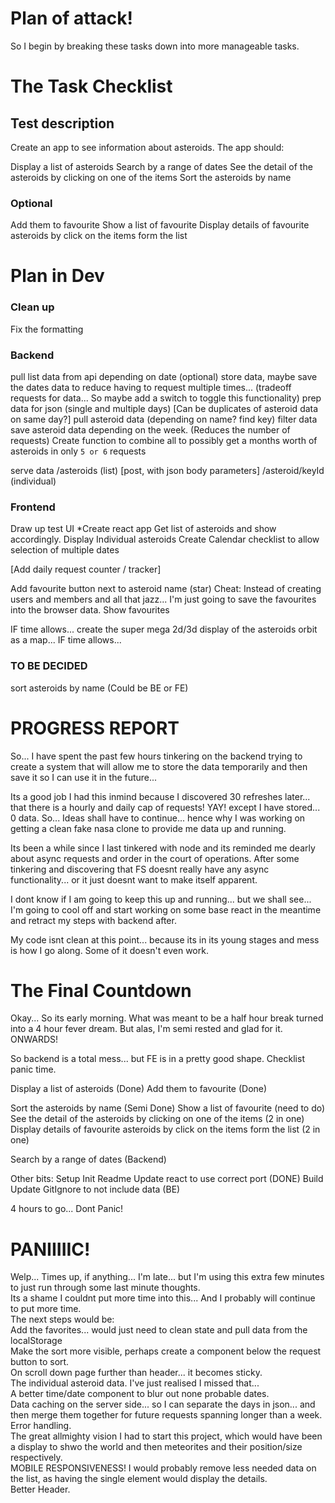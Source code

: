 # Plan of attack!

So I begin by breaking these tasks down into more manageable tasks.

# The Task Checklist

## Test description
Create an app to see information about asteroids. The app should:

Display a list of asteroids
Search by a range of dates
See the detail of the asteroids by clicking on one of the items
Sort the asteroids by name

### Optional
Add them to favourite
Show a list of favourite
Display details of favourite asteroids by click on the items form the list


# Plan in Dev

### Clean up
Fix the formatting

### Backend
pull list data from api depending on date
(optional) store data, maybe save the dates data to reduce having to request multiple times... (tradeoff requests for data... So maybe add a switch to toggle this functionality)
prep data for json (single and multiple days) [Can be duplicates of asteroid data on same day?]
pull asteroid data (depending on name? find key)
filter data
save asteroid data depending on the week. (Reduces the number of requests)
Create function to combine all to possibly get a months worth of asteroids in only `5 or 6` requests

serve data
  /asteroids (list)
  [post, with json body parameters]
  /asteroid/keyId (individual)

### Frontend
Draw up test UI
*Create react app
Get list of asteroids and show accordingly.
Display Individual asteroids
Create Calendar checklist to allow selection of multiple dates

[Add daily request counter / tracker]

Add favourite button next to asteroid name (star)
Cheat: Instead of creating users and members and all that jazz... I'm just going to save the favourites into the browser data.
Show favourites

IF time allows... create the super mega 2d/3d display of the asteroids orbit as a map... IF time allows...

### TO BE DECIDED
sort asteroids by name (Could be BE or FE)



# PROGRESS REPORT
So... I have spent the past few hours tinkering on the backend trying to create a system that will allow me to store the data temporarily and then save it so I can use it in the future...

Its a good job I had this inmind because I discovered 30 refreshes later... that there is a hourly and daily cap of requests! YAY!
except I have stored... 0 data. So... Ideas shall have to continue... hence why I was working on getting a clean fake nasa clone to provide me data up and running.

Its been a while since I last tinkered with node and its reminded me dearly about async requests and order in the court of operations. After some tinkering and discovering that FS doesnt really have any async functionality... or it just doesnt want to make itself apparent.

I dont know if I am going to keep this up and running... but we shall see... I'm going to cool off and start working on some base react in the meantime and retract my steps with backend after.

My code isnt clean at this point... because its in its young stages and mess is how I go along. Some of it doesn't even work.

# The Final Countdown

Okay... So its early morning. What was meant to be a half hour break turned into a 4 hour fever dream. But alas, I'm semi rested and glad for it.
ONWARDS!

So backend is a total mess... but FE is in a pretty good shape. Checklist panic time.

Display a list of asteroids (Done)
Add them to favourite (Done)

Sort the asteroids by name (Semi Done)
Show a list of favourite (need to do)
See the detail of the asteroids by clicking on one of the items (2 in one)
Display details of favourite asteroids by click on the items form the list (2 in one)

Search by a range of dates (Backend)

Other bits:
Setup Init Readme
Update react to use correct port (DONE)
Build
Update GitIgnore to not include data (BE)

4 hours to go... Dont Panic!

# PANIIIIIC!

Welp... Times up, if anything... I'm late... but I'm using this extra few minutes to just run through some last minute thoughts. \
Its a shame I couldnt put more time into this... And I probably will continue to put more time. \
The next steps would be: \
Add the favorites... would just need to clean state and pull data from the localStorage \
Make the sort more visible, perhaps create a component below the request button to sort. \
On scroll down page further than header... it becomes sticky. \
The individual asteroid data. I've just realised I missed that... \
A better time/date component to blur out none probable dates. \
Data caching on the server side... so I can separate the days in json... and then merge them together for future requests spanning longer than a week. \
Error handling. \
The great allmighty vision I had to start this project, which would have been a display to shwo the world and then meteorites and their position/size respectively. \
MOBILE RESPONSIVENESS! I would probably remove less needed data on the list, as having the single element would display the details. \
Better Header.
